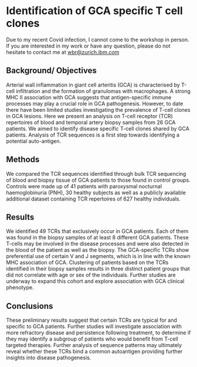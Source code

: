 # Identification of GCA specific T cell clones

Due to my recent Covid infection, I cannot come to the workshop in person. If you are interested in my work or have any question, please do not hesitate to contact me at wbr@zurich.ibm.com 

## Background/ Objectives 
Arterial wall inflammation in giant cell arteritis (GCA) is characterised by T-cell infiltration and the formation of granulomas with macrophages. A strong MHC II association with GCA suggests that antigen-specific immune processes may play a crucial role in GCA pathogenesis. However, to date there have been limited studies investigating the prevalence of T-cell clones in GCA lesions. Here we present an analysis on T-cell receptor (TCR) repertoires of blood and temporal artery biopsy samples from 26 GCA patients. We aimed to identify disease specific T-cell clones shared by GCA patients. Analysis of TCR sequences is a first step towards identifying a potential auto-antigen. 
## Methods
We compared the TCR sequences identified through bulk TCR sequencing of blood and biopsy tissue of GCA patients to those found in control groups. Controls were made up of 41 patients with paroxysmal nocturnal haemoglobinuria (PNH), 30 healthy subjects as well as a publicly available additional dataset containing TCR repertoires of 627 healthy individuals. 
## Results 
We identified 49 TCRs that exclusively occur in GCA patients. Each of them was found in the biopsy samples of at least 8 different GCA patients. These T-cells may be involved in the disease processes and were also detected in the blood of the patient as well as the biopsy. The GCA-specific TCRs show preferential use of certain V and J segments, which is in line with the known MHC association of GCA. Clustering of patients based on the TCRs identified in their biopsy samples results in three distinct patient groups that did not correlate with age or sex of the individuals. Further studies are underway to expand this cohort and explore association with GCA clinical phenotype.
## Conclusions 
These preliminary results suggest that certain TCRs are typical for and specific to GCA patients. Further studies will investigate association with more refractory disease and persistence following treatment, to determine if they may identify a subgroup of patients who would benefit from T-cell targeted therapies. Further analysis of sequence patterns may ultimately reveal whether these TCRs bind a common autoantigen providing further insights into disease pathogenesis.
